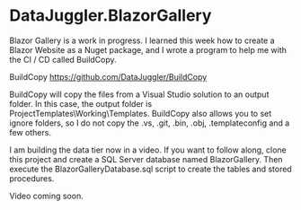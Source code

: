 # DataJuggler.BlazorGallery
Blazor Gallery is a work in progress. I learned this week how to create a Blazor Website as a Nuget package, and I wrote a program to help me with
the CI / CD called BuildCopy.

BuildCopy
https://github.com/DataJuggler/BuildCopy

BuildCopy will copy the files from a Visual Studio solution to an output folder. In this case, the output folder is ProjectTemplates\Working\Templates.
BuildCopy also allows you to set ignore folders, so I do not copy the .vs, .git, .bin, .obj, .templateconfig and a few others. 

I am building the data tier now in a video. If you want to follow along, clone this project and create a SQL Server database named BlazorGallery.
Then execute the BlazorGalleryDatabase.sql script to create the tables and stored procedures.

Video coming soon.
